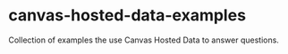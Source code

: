 # canvas-hosted-data-examples
Collection of examples the use Canvas Hosted Data to answer questions.
